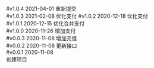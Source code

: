 #v1.0.4  2021-04-01
重新提交  
#v1.0.3  2021-02-08
优化支付
#v1.0.2  2020-12-18
优化支付  
#v1.0.1  2020-12-15
优化合并支付  
#v1.0.0  2020-11-26
增加支付  
#v0.0.3  2020-11-08
增加充值   
#v0.0.2  2020-11-08
更新接口   
#v0.0.1  2020-11-08  
创建项目  